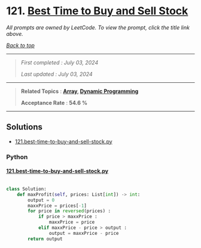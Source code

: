 # 121. [Best Time to Buy and Sell Stock](<https://leetcode.com/problems/best-time-to-buy-and-sell-stock>)

*All prompts are owned by LeetCode. To view the prompt, click the title link above.*

*[Back to top](<../README.md>)*

------

> *First completed : July 03, 2024*
>
> *Last updated : July 03, 2024*

------

> **Related Topics** : **[Array](<by_topic/Array.md>), [Dynamic Programming](<by_topic/Dynamic Programming.md>)**
>
> **Acceptance Rate** : **54.6 %**

------

## Solutions

- [121.best-time-to-buy-and-sell-stock.py](<../my-submissions/121.best-time-to-buy-and-sell-stock.py>)
### Python
#### [121.best-time-to-buy-and-sell-stock.py](<../my-submissions/121.best-time-to-buy-and-sell-stock.py>)
```Python

class Solution:
    def maxProfit(self, prices: List[int]) -> int:
        output = 0
        maxxPrice = prices[-1]
        for price in reversed(prices) :
            if price > maxxPrice :
                maxxPrice = price
            elif maxxPrice - price > output :
                output = maxxPrice - price
        return output

```

